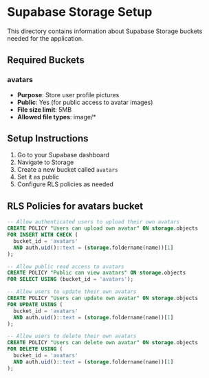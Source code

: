# Supabase Storage Setup

This directory contains information about Supabase Storage buckets needed for the application.

## Required Buckets

### avatars
- **Purpose**: Store user profile pictures
- **Public**: Yes (for public access to avatar images)
- **File size limit**: 5MB
- **Allowed file types**: image/*

## Setup Instructions

1. Go to your Supabase dashboard
2. Navigate to Storage
3. Create a new bucket called `avatars`
4. Set it as public
5. Configure RLS policies as needed

## RLS Policies for avatars bucket

```sql
-- Allow authenticated users to upload their own avatars
CREATE POLICY "Users can upload own avatar" ON storage.objects
FOR INSERT WITH CHECK (
  bucket_id = 'avatars' 
  AND auth.uid()::text = (storage.foldername(name))[1]
);

-- Allow public read access to avatars
CREATE POLICY "Public can view avatars" ON storage.objects
FOR SELECT USING (bucket_id = 'avatars');

-- Allow users to update their own avatars
CREATE POLICY "Users can update own avatar" ON storage.objects
FOR UPDATE USING (
  bucket_id = 'avatars' 
  AND auth.uid()::text = (storage.foldername(name))[1]
);

-- Allow users to delete their own avatars
CREATE POLICY "Users can delete own avatar" ON storage.objects
FOR DELETE USING (
  bucket_id = 'avatars' 
  AND auth.uid()::text = (storage.foldername(name))[1]
);
```